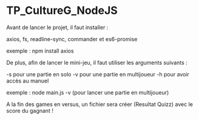 # TP_CultureG_NodeJS

Avant de lancer le projet, il faut installer :

axios, fs, readline-sync, commander et es6-promise

exemple : npm install axios

De plus, afin de lancer le mini-jeu, il faut utiliser les arguments suivants :

-s pour une partie en solo
-v pour une partie en multijoueur
-h pour avoir accès au manuel

exemple : node main.js -v (pour lancer une partie en multijoueur)

A la fin des games en versus, un fichier sera créer (Resultat Quizz) avec le
score du gagnant !
